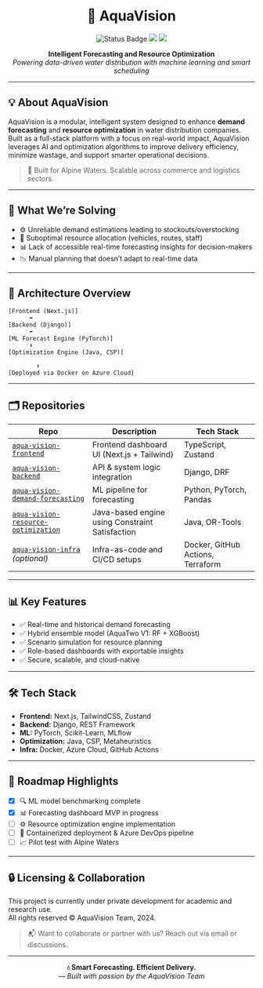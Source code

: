 
<h1 align="center">🌊 AquaVision</h1>
<p align="center">
  <img src="https://img.shields.io/badge/status-active-success?style=flat-square" alt="Status Badge"/>
  <img src="https://img.shields.io/badge/project-type-AI%20%26%20Optimization-blue?style=flat-square"/>
  <img src="https://img.shields.io/badge/domain-water%20distribution-brightgreen?style=flat-square"/>
</p>

<p align="center">
  <b>Intelligent Forecasting and Resource Optimization</b><br/>
  <i>Powering data-driven water distribution with machine learning and smart scheduling</i>
</p>

---

## 💡 About AquaVision

AquaVision is a modular, intelligent system designed to enhance **demand forecasting** and **resource optimization** in water distribution companies. Built as a full-stack platform with a focus on real-world impact, AquaVision leverages AI and optimization algorithms to improve delivery efficiency, minimize wastage, and support smarter operational decisions.

> 🚀 Built for Alpine Waters. Scalable across commerce and logistics sectors.

---

## 🧠 What We’re Solving

- ⚙️ Unreliable demand estimations leading to stockouts/overstocking  
- 🚚 Suboptimal resource allocation (vehicles, routes, staff)  
- 📊 Lack of accessible real-time forecasting insights for decision-makers  
- 📉 Manual planning that doesn’t adapt to real-time data

---

## 🧩 Architecture Overview
```
[Frontend (Next.js)] 
      ⬌ 
[Backend (Django)] 
      ⬌ 
[ML Forecast Engine (PyTorch)]
      ⬍
[Optimization Engine (Java, CSP)]

        ⬇
[Deployed via Docker on Azure Cloud]
```
---

## 🗂️ Repositories

| Repo                               | Description                                         | Tech Stack                        |
|------------------------------------|-----------------------------------------------------|------------------------------------|
| [`aqua-vision-frontend`](https://github.com/orgs/YOUR_ORG/repo)        | Frontend dashboard UI (Next.js + Tailwind)         | TypeScript, Zustand               |
| [`aqua-vision-backend`](https://github.com/orgs/YOUR_ORG/repo)         | API & system logic integration                     | Django, DRF                       |
| [`aqua-vision-demand-forecasting`](https://github.com/orgs/YOUR_ORG/repo) | ML pipeline for forecasting                        | Python, PyTorch, Pandas           |
| [`aqua-vision-resource-optimization`](https://github.com/orgs/YOUR_ORG/repo) | Java-based engine using Constraint Satisfaction    | Java, OR-Tools                    |
| [`aqua-vision-infra`](https://github.com/orgs/YOUR_ORG/repo) *(optional)* | Infra-as-code and CI/CD setups                     | Docker, GitHub Actions, Terraform |

---

## 📊 Key Features

- ✅ Real-time and historical demand forecasting
- ✅ Hybrid ensemble model (AquaTwo V1: RF + XGBoost)
- ✅ Scenario simulation for resource planning
- ✅ Role-based dashboards with exportable insights
- ✅ Secure, scalable, and cloud-native

---

## 🛠️ Tech Stack

- **Frontend:** Next.js, TailwindCSS, Zustand  
- **Backend:** Django, REST Framework  
- **ML:** PyTorch, Scikit-Learn, MLflow  
- **Optimization:** Java, CSP, Metaheuristics  
- **Infra:** Docker, Azure Cloud, GitHub Actions

---

## 📅 Roadmap Highlights

- [x] 🔍 ML model benchmarking complete  
- [x] 📊 Forecasting dashboard MVP in progress  
- [ ] ⚙️ Resource optimization engine implementation  
- [ ] 🚀 Containerized deployment & Azure DevOps pipeline  
- [ ] 📈 Pilot test with Alpine Waters

---

## 🔒 Licensing & Collaboration

This project is currently under private development for academic and research use.  
All rights reserved © AquaVision Team, 2024.

> 📬 Want to collaborate or partner with us? Reach out via email or discussions.

---

<p align="center">
  <strong>💧 Smart Forecasting. Efficient Delivery. </strong><br/>
  <i>— Built with passion by the AquaVision Team</i>
</p>

